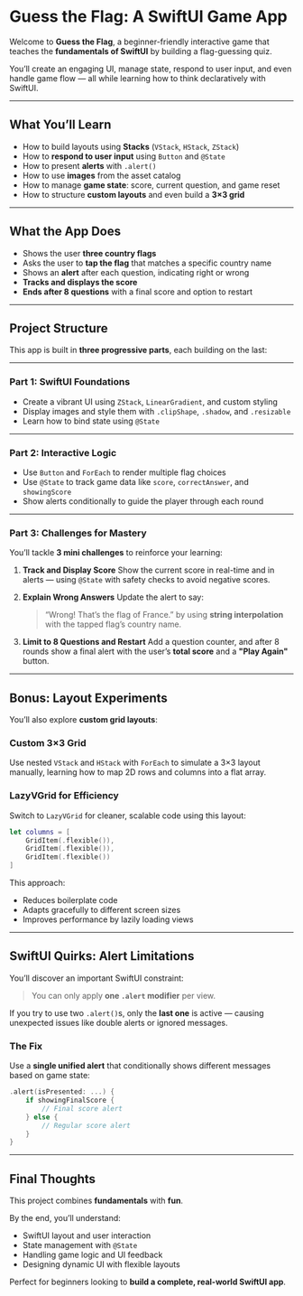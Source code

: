 # Guess the Flag: A SwiftUI Game App

Welcome to **Guess the Flag**, a beginner-friendly interactive game that teaches the **fundamentals of SwiftUI** by building a flag-guessing quiz.

You’ll create an engaging UI, manage state, respond to user input, and even handle game flow — all while learning how to think declaratively with SwiftUI.

---

## What You’ll Learn

* How to build layouts using **Stacks** (`VStack`, `HStack`, `ZStack`)
* How to **respond to user input** using `Button` and `@State`
* How to present **alerts** with `.alert()`
* How to use **images** from the asset catalog
* How to manage **game state**: score, current question, and game reset
* How to structure **custom layouts** and even build a **3×3 grid**

---

## What the App Does

* Shows the user **three country flags**
* Asks the user to **tap the flag** that matches a specific country name
* Shows an **alert** after each question, indicating right or wrong
* **Tracks and displays the score**
* **Ends after 8 questions** with a final score and option to restart

---

## Project Structure

This app is built in **three progressive parts**, each building on the last:

---

### Part 1: SwiftUI Foundations

* Create a vibrant UI using `ZStack`, `LinearGradient`, and custom styling
* Display images and style them with `.clipShape`, `.shadow`, and `.resizable`
* Learn how to bind state using `@State`

---

### Part 2: Interactive Logic

* Use `Button` and `ForEach` to render multiple flag choices
* Use `@State` to track game data like `score`, `correctAnswer`, and `showingScore`
* Show alerts conditionally to guide the player through each round

---

### Part 3: Challenges for Mastery

You’ll tackle **3 mini challenges** to reinforce your learning:

1. **Track and Display Score**
   Show the current score in real-time and in alerts — using `@State` with safety checks to avoid negative scores.

2. **Explain Wrong Answers**
   Update the alert to say:

   > “Wrong! That’s the flag of France.”
   > by using **string interpolation** with the tapped flag’s country name.

3. **Limit to 8 Questions and Restart**
   Add a question counter, and after 8 rounds show a final alert with the user’s **total score** and a **"Play Again"** button.

---

## Bonus: Layout Experiments

You’ll also explore **custom grid layouts**:

### Custom 3×3 Grid

Use nested `VStack` and `HStack` with `ForEach` to simulate a 3×3 layout manually, learning how to map 2D rows and columns into a flat array.

### LazyVGrid for Efficiency

Switch to `LazyVGrid` for cleaner, scalable code using this layout:

```swift
let columns = [
    GridItem(.flexible()),
    GridItem(.flexible()),
    GridItem(.flexible())
]
```

This approach:

* Reduces boilerplate code
* Adapts gracefully to different screen sizes
* Improves performance by lazily loading views

---

## SwiftUI Quirks: Alert Limitations

You’ll discover an important SwiftUI constraint:

> You can only apply **one `.alert` modifier** per view.

If you try to use two `.alert()`s, only the **last one** is active — causing unexpected issues like double alerts or ignored messages.

### The Fix

Use a **single unified alert** that conditionally shows different messages based on game state:

```swift
.alert(isPresented: ...) {
    if showingFinalScore {
        // Final score alert
    } else {
        // Regular score alert
    }
}
```

---

## Final Thoughts

This project combines **fundamentals** with **fun**. 

By the end, you’ll understand:

* SwiftUI layout and user interaction
* State management with `@State`
* Handling game logic and UI feedback
* Designing dynamic UI with flexible layouts

Perfect for beginners looking to **build a complete, real-world SwiftUI app**.

